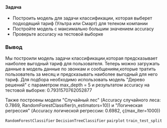 
#### Задача
- Построить модель для задачи классификации, которая выберет подходящий тариф (Ультра или Смарт) для телеком компании 
- Постройте модель с максимально большим значением accuracy
- Проверьте accuracy на тестовой выборке 

### Вывод  
Мы построили модель задачи классификации,которая предсказывает наиболее выгодный тариф для пользователя. Теперь можно загружать данные в модель данные  по звонкам и сообщениям,которые тратить пользователь за месяц и предсказывать наиболее выгодный для него тариф. Для подбора необходимо использовать модель "Дерево решений" с параметром max_depth = 5 и  результатом accuracy на тестовой выборке: 0.7931570762052877  

Также построены  модели "Случайный лес" (Accuracy случайного леса: 0.7869, RandomForestClassifier(n_estimators=10)) и "Логическая регрессия" (Accuracy логической регрессии: 0.6982, ç(max_iter=1000))

 `RandomForestClassifier` `DecisionTreeClassifier` `pairplot` `train_test_split`
